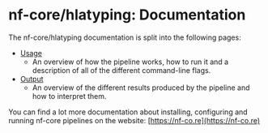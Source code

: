 # nf-core/hlatyping: Documentation

The nf-core/hlatyping documentation is split into the following pages:

* [Usage](usage.md)
    * An overview of how the pipeline works, how to run it and a description of all of the different command-line flags.
* [Output](output.md)
    * An overview of the different results produced by the pipeline and how to interpret them.

You can find a lot more documentation about installing, configuring and running nf-core pipelines on the website: [https://nf-co.re](https://nf-co.re)
